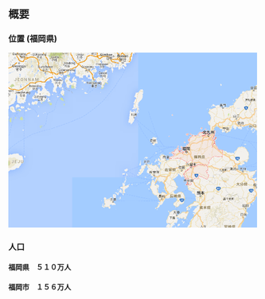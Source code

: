 ## 概要

###  位置  (福岡県)
<img src="https://github.com/fortunehill/fukuoka_tte_dokoyanen/blob/image/fukuoka.png" width=500>

### 人口　
   #### 福岡県　５１０万人　
   #### 福岡市　１５６万人
